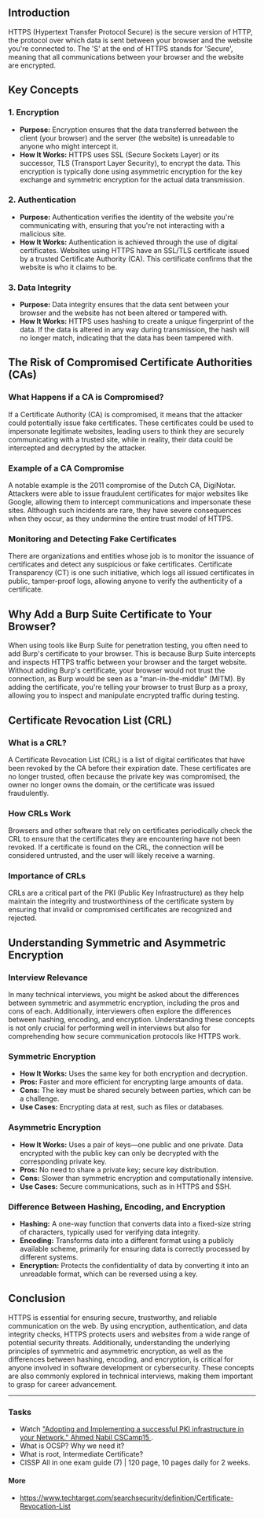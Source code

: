 ## Introduction
HTTPS (Hypertext Transfer Protocol Secure) is the secure version of HTTP, the protocol over which data is sent between your browser and the website you're connected to. The 'S' at the end of HTTPS stands for 'Secure', meaning that all communications between your browser and the website are encrypted.

## Key Concepts
### 1. **Encryption**
- **Purpose:** Encryption ensures that the data transferred between the client (your browser) and the server (the website) is unreadable to anyone who might intercept it.
- **How It Works:** HTTPS uses SSL (Secure Sockets Layer) or its successor, TLS (Transport Layer Security), to encrypt the data. This encryption is typically done using asymmetric encryption for the key exchange and symmetric encryption for the actual data transmission.

### 2. **Authentication**
- **Purpose:** Authentication verifies the identity of the website you're communicating with, ensuring that you're not interacting with a malicious site.
- **How It Works:** Authentication is achieved through the use of digital certificates. Websites using HTTPS have an SSL/TLS certificate issued by a trusted Certificate Authority (CA). This certificate confirms that the website is who it claims to be.

### 3. **Data Integrity**
- **Purpose:** Data integrity ensures that the data sent between your browser and the website has not been altered or tampered with.
- **How It Works:** HTTPS uses hashing to create a unique fingerprint of the data. If the data is altered in any way during transmission, the hash will no longer match, indicating that the data has been tampered with.

## The Risk of Compromised Certificate Authorities (CAs)
### **What Happens if a CA is Compromised?**
If a Certificate Authority (CA) is compromised, it means that the attacker could potentially issue fake certificates. These certificates could be used to impersonate legitimate websites, leading users to think they are securely communicating with a trusted site, while in reality, their data could be intercepted and decrypted by the attacker.

### **Example of a CA Compromise**
A notable example is the 2011 compromise of the Dutch CA, DigiNotar. Attackers were able to issue fraudulent certificates for major websites like Google, allowing them to intercept communications and impersonate these sites. Although such incidents are rare, they have severe consequences when they occur, as they undermine the entire trust model of HTTPS.

### **Monitoring and Detecting Fake Certificates**
There are organizations and entities whose job is to monitor the issuance of certificates and detect any suspicious or fake certificates. Certificate Transparency (CT) is one such initiative, which logs all issued certificates in public, tamper-proof logs, allowing anyone to verify the authenticity of a certificate.

## Why Add a Burp Suite Certificate to Your Browser?
When using tools like Burp Suite for penetration testing, you often need to add Burp's certificate to your browser. This is because Burp Suite intercepts and inspects HTTPS traffic between your browser and the target website. Without adding Burp's certificate, your browser would not trust the connection, as Burp would be seen as a "man-in-the-middle" (MITM). By adding the certificate, you're telling your browser to trust Burp as a proxy, allowing you to inspect and manipulate encrypted traffic during testing.

## Certificate Revocation List (CRL)
### **What is a CRL?**
A Certificate Revocation List (CRL) is a list of digital certificates that have been revoked by the CA before their expiration date. These certificates are no longer trusted, often because the private key was compromised, the owner no longer owns the domain, or the certificate was issued fraudulently.

### **How CRLs Work**
Browsers and other software that rely on certificates periodically check the CRL to ensure that the certificates they are encountering have not been revoked. If a certificate is found on the CRL, the connection will be considered untrusted, and the user will likely receive a warning.

### **Importance of CRLs**
CRLs are a critical part of the PKI (Public Key Infrastructure) as they help maintain the integrity and trustworthiness of the certificate system by ensuring that invalid or compromised certificates are recognized and rejected.

## Understanding Symmetric and Asymmetric Encryption
### **Interview Relevance**
In many technical interviews, you might be asked about the differences between symmetric and asymmetric encryption, including the pros and cons of each. Additionally, interviewers often explore the differences between hashing, encoding, and encryption. Understanding these concepts is not only crucial for performing well in interviews but also for comprehending how secure communication protocols like HTTPS work.

### **Symmetric Encryption**
- **How It Works:** Uses the same key for both encryption and decryption.
- **Pros:** Faster and more efficient for encrypting large amounts of data.
- **Cons:** The key must be shared securely between parties, which can be a challenge.
- **Use Cases:** Encrypting data at rest, such as files or databases.

### **Asymmetric Encryption**
- **How It Works:** Uses a pair of keys—one public and one private. Data encrypted with the public key can only be decrypted with the corresponding private key.
- **Pros:** No need to share a private key; secure key distribution.
- **Cons:** Slower than symmetric encryption and computationally intensive.
- **Use Cases:** Secure communications, such as in HTTPS and SSH.

### **Difference Between Hashing, Encoding, and Encryption**
- **Hashing:** A one-way function that converts data into a fixed-size string of characters, typically used for verifying data integrity.
- **Encoding:** Transforms data into a different format using a publicly available scheme, primarily for ensuring data is correctly processed by different systems.
- **Encryption:** Protects the confidentiality of data by converting it into an unreadable format, which can be reversed using a key.

## Conclusion
HTTPS is essential for ensuring secure, trustworthy, and reliable communication on the web. By using encryption, authentication, and data integrity checks, HTTPS protects users and websites from a wide range of potential security threats. Additionally, understanding the underlying principles of symmetric and asymmetric encryption, as well as the differences between hashing, encoding, and encryption, is critical for anyone involved in software development or cybersecurity. These concepts are also commonly explored in technical interviews, making them important to grasp for career advancement.

---
### Tasks
- Watch ["Adopting and Implementing a successful PKI infrastructure in your Network." Ahmed Nabil CSCamp15 ](https://youtu.be/eun8LJQ7YZs?feature=shared).
- What is OCSP? Why we need it?
- What is root, Intermediate Certificate?
- CISSP All in one exam guide (7) | 120 page, 10 pages daily for 2 weeks.

#### More
- https://www.techtarget.com/searchsecurity/definition/Certificate-Revocation-List